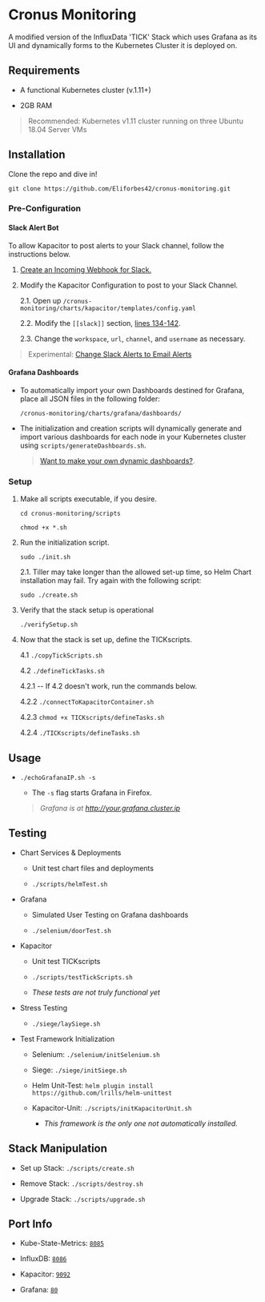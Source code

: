 
# Cronus Monitoring
A modified version of the InfluxData 'TICK' Stack which uses Grafana as its UI and dynamically forms to the Kubernetes Cluster it is deployed on.

## Requirements

- A functional Kubernetes cluster (v.1.11+)

- 2GB RAM 

> Recommended: Kubernetes v1.11 cluster running on three Ubuntu 18.04 Server VMs

## Installation

Clone the repo and dive in!

`git clone https://github.com/Eliforbes42/cronus-monitoring.git`

### Pre-Configuration

#### Slack Alert Bot
To allow Kapacitor to post alerts to your Slack channel, follow the instructions below.

1. [Create an Incoming Webhook for Slack.](https://api.slack.com/incoming-webhooks)

2. Modify the Kapacitor Configuration to post to your Slack Channel.

    2.1. Open up `/cronus-monitoring/charts/kapacitor/templates/config.yaml`

    2.2. Modify the `[[slack]]` section, [lines 134-142](https://github.com/Eliforbes42/cronus-monitoring/blob/master/charts/kapacitor/templates/config.yaml#L134).
    
    2.3. Change the `workspace`, `url`, `channel`, and `username` as necessary.

> Experimental: [Change Slack Alerts to Email Alerts](https://github.com/Eliforbes42/cronus-monitoring/blob/master/scripts/README.md#slackalerttoemailsh)

#### Grafana Dashboards
- To automatically import your own Dashboards destined for Grafana, place all JSON files in the following folder: 

      /cronus-monitoring/charts/grafana/dashboards/

- The initialization and creation scripts will dynamically generate and import various dashboards for each node in your Kubernetes cluster using `scripts/generateDashboards.sh`.
  > [Want to make your own dynamic dashboards?](https://github.com/Eliforbes42/cronus-monitoring/blob/master/GRAFANA.md).

### Setup
1.   Make all scripts executable, if you desire.
         
         cd cronus-monitoring/scripts

         chmod +x *.sh

2.   Run the initialization script.
                   
         sudo ./init.sh

        2.1.   Tiller may take longer than the allowed set-up time, so Helm Chart installation may fail. Try again with the following script:

         sudo ./create.sh

3.   Verify that the stack setup is operational

         ./verifySetup.sh

4.   Now that the stack is set up, define the TICKscripts.

        4.1 `./copyTickScripts.sh`  

        4.2 `./defineTickTasks.sh`

        4.2.1 -- If 4.2 doesn't work, run the commands below.       

        4.2.2 `./connectToKapacitorContainer.sh`

        4.2.3 `chmod +x TICKscripts/defineTasks.sh`

        4.2.4 `./TICKscripts/defineTasks.sh`

## Usage

-  `./echoGrafanaIP.sh -s`

    -  The `-s` flag starts Grafana in Firefox.

    > _Grafana is at http://your.grafana.cluster.ip_

## Testing

- Chart Services & Deployments

    -  Unit test chart files and deployments

    -  `./scripts/helmTest.sh`

- Grafana

    - Simulated User Testing on Grafana dashboards

    - `./selenium/doorTest.sh`

- Kapacitor

    - Unit test TICKscripts

    - `./scripts/testTickScripts.sh`

    - *These tests are not truly functional yet*

- Stress Testing

    - `./siege/laySiege.sh`

- Test Framework Initialization

    - Selenium: `./selenium/initSelenium.sh`

    - Siege: `./siege/initSiege.sh`

    - Helm Unit-Test: `helm plugin install https://github.com/lrills/helm-unittest`

    - Kapacitor-Unit: `./scripts/initKapacitorUnit.sh`

        - *This framework is the only one not automatically installed.*

## Stack Manipulation

- Set up Stack:  `./scripts/create.sh`

- Remove Stack:  `./scripts/destroy.sh`

- Upgrade Stack: `./scripts/upgrade.sh`        

## Port Info
* Kube-State-Metrics: [`8085`](https://github.com/Eliforbes42/cronus-monitoring/blob/master/charts/kube-state-metrics/values.yaml#L8)

* InfluxDB: [`8086`](https://github.com/Eliforbes42/cronus-monitoring/blob/master/charts/influxdb/values.yaml#L103)

* Kapacitor: [`9092`](https://github.com/Eliforbes42/cronus-monitoring/blob/master/charts/kapacitor/templates/config.yaml#L17)

* Grafana: [`80`](https://github.com/Eliforbes42/cronus-monitoring/blob/master/charts/grafana/values.yaml#L58)
